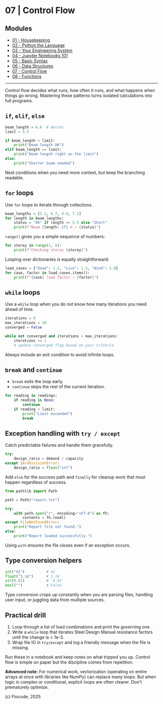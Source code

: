 # 07 | Control Flow

## Modules

- [01 - Housekeeping](01-housekeeping.md)
- [02 - Python the Language](02-python-the-language.md)
- [03 - Your Engineering System](03-your-engineering-system.md)
- [04 - Jupyter Notebooks 101](04-jupyter-notebooks-101.md)
- [05 - Basic Syntax](05-basic-syntax.md)
- [06 - Data Structures](06-data-structures.md)
- [07 - Control Flow](07-control-flow.md)
- [08 - Functions](08-functions.md)

---

Control flow decides what runs, how often it runs, and what happens when things go wrong. Mastering these patterns turns isolated calculations into full programs.

## `if`, `elif`, `else`

```python
beam_length = 6.0  # metres
limit = 5.5

if beam_length > limit:
    print("Beam length OK")
elif beam_length == limit:
    print("Beam length right on the limit")
else:
    print("Shorter beam needed")
```

Nest conditions when you need more context, but keep the branching readable.

## `for` loops

Use `for` loops to iterate through collections.

```python
beam_lengths = [5.2, 6.7, 4.8, 7.1]
for length in beam_lengths:
    status = "OK" if length >= 5.5 else "Short"
    print(f"Beam {length:.1f} m → {status}")
```

`range()` gives you a simple sequence of numbers:

```python
for storey in range(1, 6):
    print(f"Checking storey {storey}")
```

Looping over dictionaries is equally straightforward:

```python
load_cases = {"Dead": 1.2, "Live": 1.5, "Wind": 1.0}
for case, factor in load_cases.items():
    print(f"{case} load factor → {factor}")
```

## `while` loops

Use a `while` loop when you do not know how many iterations you need ahead of time.

```python
iterations = 0
max_iterations = 10
converged = False

while not converged and iterations < max_iterations:
    iterations += 1
    # update converged flag based on your criteria
```

Always include an exit condition to avoid infinite loops.

## `break` and `continue`

- `break` exits the loop early.
- `continue` skips the rest of the current iteration.

```python
for reading in readings:
    if reading is None:
        continue
    if reading > limit:
        print("Limit exceeded")
        break
```

## Exception handling with `try / except`

Catch predictable failures and handle them gracefully.

```python
try:
    design_ratio = demand / capacity
except ZeroDivisionError:
    design_ratio = float("inf")
```

Add `else` for the success path and `finally` for cleanup work that must happen regardless of success.

```python
from pathlib import Path

path = Path("report.txt")

try:
    with path.open("r", encoding="utf-8") as fh:
        contents = fh.read()
except FileNotFoundError:
    print("Report file not found.")
else:
    print("Report loaded successfully.")
```

Using `with` ensures the file closes even if an exception occurs.

## Type conversion helpers

```python
int("42")          # 42
float("3.14")      # 3.14
str(9.81)          # '9.81'
bool("")           # False
```

Type conversion crops up constantly when you are parsing files, handling user input, or juggling data from multiple sources.

## Practical drill

1. Loop through a list of load combinations and print the governing one.
2. Write a `while` loop that iterates Steel Design Manual resistance factors until the change is < 1e-3.
3. Wrap file IO in `try/except` and log a friendly message when the file is missing.

Run these in a notebook and keep notes on what tripped you up. Control flow is simple on paper but the discipline comes from repetition.

**Advanced note:** For numerical work, vectorization (operating on entire arrays at once with libraries like NumPy) can replace many loops. But when logic is complex or conditional, explicit loops are often clearer. Don't prematurely optimize.

(c) Flocode, 2025
